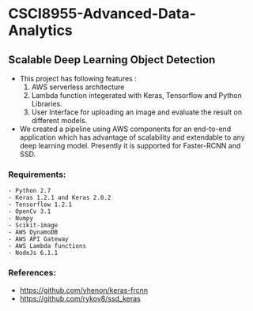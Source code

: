 # CSCI8955-Advanced-Data-Analytics
## Scalable Deep Learning Object Detection
- This project has following features :
  1) AWS serverless architecture
  2) Lambda function integerated with Keras, Tensorflow and Python Libraries.
  3) User Interface for uploading an image and evaluate the result on different models.
- We created a pipeline using AWS components for an end-to-end application which has advantage of scalability and extendable to 
any deep learning model. Presently it is supported for Faster-RCNN and SSD.

### Requirements:
    - Python 2.7
    - Keras 1.2.1 and Keras 2.0.2
    - Tensorflow 1.2.1
    - OpenCv 3.1
    - Numpy
    - Scikit-image
    - AWS DynamoDB
    - AWS API Gateway
    - AWS Lambda functions
    - NodeJs 6.1.1

### References:
 - https://github.com/yhenon/keras-frcnn
 - https://github.com/rykov8/ssd_keras
